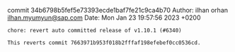 commit 34b6798b5fef5e73393ecde1baf7fe21c9ca4b70
Author: ilhan orhan <ilhan.myumyun@sap.com>
Date:   Mon Jan 23 19:57:56 2023 +0200

    chore: revert auto committed release of v1.10.1 (#6340)
    
    This reverts commit 7663971b953f018b2fffaf198efebef0cc0536cd.
